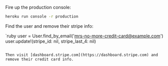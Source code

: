 Fire up the production console:

```bash
heroku run console -r production
```

Find the user and remove their stripe info:

`ruby
user = User.find_by_email('mrs-no-more-credit-card@example.com')
user.update!(stripe_id: nil, stripe_last_4: nil)
```

Then visit [dashboard.stripe.com](https://dashboard.stripe.com) and remove their credit card info.